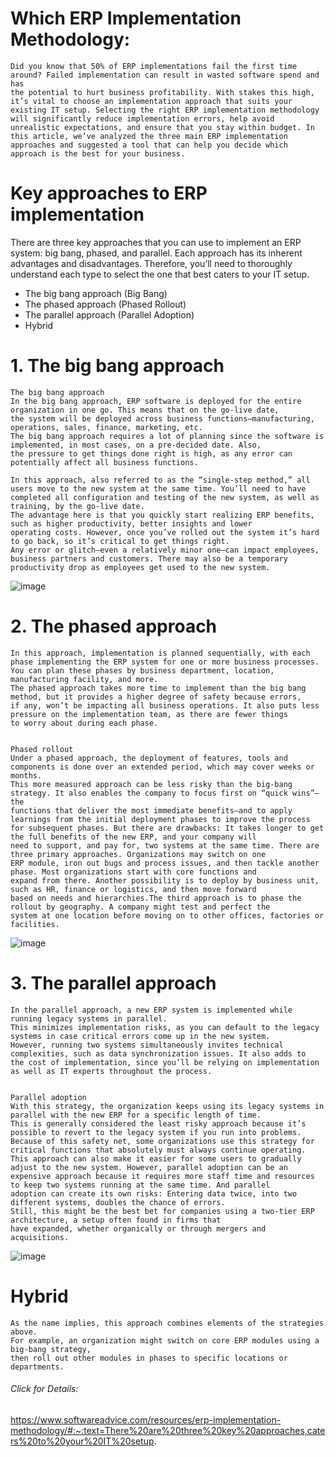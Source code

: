 # Which ERP Implementation Methodology:
```
Did you know that 50% of ERP implementations fail the first time around? Failed implementation can result in wasted software spend and has 
the potential to hurt business profitability. With stakes this high, it’s vital to choose an implementation approach that suits your 
existing IT setup. Selecting the right ERP implementation methodology will significantly reduce implementation errors, help avoid 
unrealistic expectations, and ensure that you stay within budget. In this article, we’ve analyzed the three main ERP implementation 
approaches and suggested a tool that can help you decide which approach is the best for your business.
```

# Key approaches to ERP implementation
There are three key approaches that you can use to implement an ERP system: big bang, phased, and parallel. Each approach has its inherent
advantages and disadvantages. Therefore, you’ll need to thoroughly understand each type to select the one that best caters to your IT setup.

- The big bang approach   (Big Bang)
- The phased approach     (Phased Rollout)
- The parallel approach   (Parallel Adoption)
- Hybrid

# 1. The big bang approach
```
The big bang approach
In the big bang approach, ERP software is deployed for the entire organization in one go. This means that on the go-live date,
the system will be deployed across business functions—manufacturing, operations, sales, finance, marketing, etc.
The big bang approach requires a lot of planning since the software is implemented, in most cases, on a pre-decided date. Also,
the pressure to get things done right is high, as any error can potentially affect all business functions.

In this approach, also referred to as the “single-step method,” all users move to the new system at the same time. You’ll need to have 
completed all configuration and testing of the new system, as well as training, by the go-live date.
The advantage here is that you quickly start realizing ERP benefits, such as higher productivity, better insights and lower 
operating costs. However, once you’ve rolled out the system it’s hard to go back, so it’s critical to get things right. 
Any error or glitch—even a relatively minor one—can impact employees, business partners and customers. There may also be a temporary 
productivity drop as employees get used to the new system.
```
![image](https://user-images.githubusercontent.com/110928130/197252479-e8336c4f-9a18-4ab7-acb3-9872055b18b5.png)



# 2. The phased approach
```
In this approach, implementation is planned sequentially, with each phase implementing the ERP system for one or more business processes.
You can plan these phases by business department, location, manufacturing facility, and more.
The phased approach takes more time to implement than the big bang method, but it provides a higher degree of safety because errors, 
if any, won’t be impacting all business operations. It also puts less pressure on the implementation team, as there are fewer things 
to worry about during each phase.


Phased rollout
Under a phased approach, the deployment of features, tools and components is done over an extended period, which may cover weeks or months.
This more measured approach can be less risky than the big-bang strategy. It also enables the company to focus first on “quick wins”—the
functions that deliver the most immediate benefits—and to apply learnings from the initial deployment phases to improve the process 
for subsequent phases. But there are drawbacks: It takes longer to get the full benefits of the new ERP, and your company will 
need to support, and pay for, two systems at the same time. There are three primary approaches. Organizations may switch on one 
ERP module, iron out bugs and process issues, and then tackle another phase. Most organizations start with core functions and 
expand from there. Another possibility is to deploy by business unit, such as HR, finance or logistics, and then move forward 
based on needs and hierarchies.The third approach is to phase the rollout by geography. A company might test and perfect the 
system at one location before moving on to other offices, factories or facilities.
```
![image](https://user-images.githubusercontent.com/110928130/197252866-71cbed09-64f0-40bf-bffd-c453151506ee.png)


# 3. The parallel approach
```
In the parallel approach, a new ERP system is implemented while running legacy systems in parallel.
This minimizes implementation risks, as you can default to the legacy systems in case critical errors come up in the new system.
However, running two systems simultaneously invites technical complexities, such as data synchronization issues. It also adds to 
the cost of implementation, since you’ll be relying on implementation as well as IT experts throughout the process.


Parallel adoption
With this strategy, the organization keeps using its legacy systems in parallel with the new ERP for a specific length of time. 
This is generally considered the least risky approach because it’s possible to revert to the legacy system if you run into problems. 
Because of this safety net, some organizations use this strategy for critical functions that absolutely must always continue operating.
This approach can also make it easier for some users to gradually adjust to the new system. However, parallel adoption can be an 
expensive approach because it requires more staff time and resources to keep two systems running at the same time. And parallel 
adoption can create its own risks: Entering data twice, into two different systems, doubles the chance of errors.
Still, this might be the best bet for companies using a two-tier ERP architecture, a setup often found in firms that
have expanded, whether organically or through mergers and acquisitions.
```
![image](https://user-images.githubusercontent.com/110928130/197253287-ebd47cf0-92d5-44a9-86a2-d85f8b3618ba.png)


# Hybrid
```
As the name implies, this approach combines elements of the strategies above. 
For example, an organization might switch on core ERP modules using a big-bang strategy, 
then roll out other modules in phases to specific locations or departments.
```
###### Click for Details:
https://www.softwareadvice.com/resources/erp-implementation-methodology/#:~:text=There%20are%20three%20key%20approaches,caters%20to%20your%20IT%20setup.




